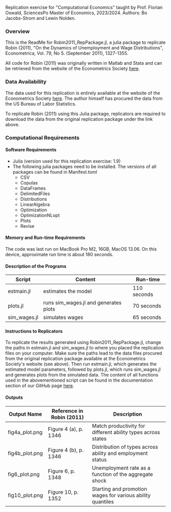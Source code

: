 Replication exercise for "Computational Economics" taught by Prof. Florian Oswald, SciencesPo Master of Economics, 2023/2024. Authors: Bo Jacobs-Strom and Lewin Nolden.

### Overview

This is the ReadMe for Robin2011_RepPackage.jl, a julia package to replicate Robin (2011), "On the Dynamics of Unemployment and Wage Distributions", Econometrica, Vol. 79, No 5. (September 2011), 1327-1355.

All code for Robin (2011) was originally written in Matlab and Stata and can be retrieved from the website of the Econometrics Society [here](https://www.econometricsociety.org/publications/econometrica/2011/09/01/dynamics-unemployment-and-wage-distributions/supp/9070_data%20and%20programs_0.zip).



### Data Availability 

The data used for this replication is entirely available at the website of the Econometrics Society [here](https://www.econometricsociety.org/publications/econometrica/2011/09/01/dynamics-unemployment-and-wage-distributions/supp/9070_data%20and%20programs_0.zip). The author himself has procured the data from the US Bureau of Labor Statistics.

To replicate Robin (2011) using this Julia package, replicators are required to download the data from the original replication package under the link above.



### Computational Requirements
#### Software Requirements
- Julia (version used for this replication exercise: 1.9)
- The following julia packages need to be installed. The versions of all packages can be found in Manifest.toml
  - CSV 
  - Copulas 
  - DataFrames
  - DelimitedFiles 
  - Distributions 
  - LinearAlgebra
  - Optimization 
  - OptimizationNLopt 
  - Plots 
  - Revise 
  
#### Memory and Run-time Requirements
The code was last run on MacBook Pro M2, 16GB, MacOS 13.06. On this device, approximate run time is about 180 seconds.

#### Description of the Programs

|Script|Content|Run-time|
|---|---|---|
|estmain.jl|estimates the model| 110 seconds |
|plots.jl|runs sim_wages.jl and generates plots| 70 seconds |
|sim_wages.jl|simulates wages| 65 seconds |

#### Instructions to Replicators
To replicate the results generated using Robin2011_RepPackage.jl, change the paths in estmain.jl and sim_wages.jl to where you placed the replication files on your computer. Make sure the paths lead to the data files procured from the original replication package available at the Econometrics Society's website (see above). Then run estmain.jl, which generates the estimated model parameters, followed by plots.jl, which runs sim_wages.jl and generates plots from the simulated data. The content of all functions used in the abovementioned script can be found in the documentation section of our GitHub page [here](https://bo-js.github.io/Robin2011_RepPackage.jl/dev/).

#### Outputs

|Output Name|Reference in Robin (2011)|Description|
|---|---|---|
|fig4a_plot.png| Figure 4 (a), p. 1346| Match productivity for different ability types across states |
|fig4b_plot.png| Figure 4 (b), p. 1346| Distribution of types across ability and employment status|
|fig6_plot.png| Figure 6, p. 1348| Unemployment rate as a function of the aggregate shock|
|fig10_plot.png| Figure 10, p. 1352| Starting and promotion wages for various ability quantiles |


